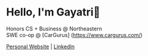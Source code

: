 # Hello, I'm Gayatri👋

Honors CS + Business @ Northeastern  
SWE co-op @ [CarGurus] (https://www.cargurus.com/)

[Personal Website](https://gayatri-k26.github.io/gayatrik.github.io/) | [LinkedIn](www.linkedin.com/in/gayatri-kondabathini-731b99280)
